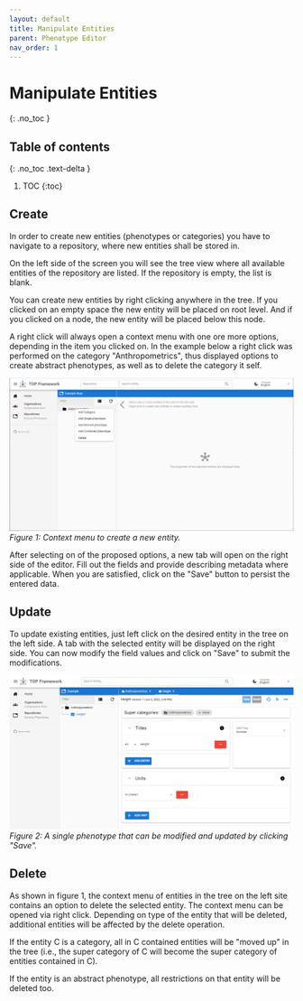 ```yaml
---
layout: default
title: Manipulate Entities
parent: Phenotype Editor
nav_order: 1
---
```


# Manipulate Entities
{: .no_toc }

## Table of contents
{: .no_toc .text-delta }

1. TOC
{:toc}

## Create
In order to create new entities (phenotypes or categories) you have to navigate to a repository, where new entities shall be stored in.

On the left side of the screen you will see the tree view where all available entities of the repository are listed. If the repository is empty, the list is blank.

You can create new entities by right clicking anywhere in the tree. If you clicked on an empty space the new entity will be placed on root level. And if you clicked on a node, the new entity will be placed below this node.

A right click will always open a context menu with one ore more options, depending in the item you clicked on. In the example below a right click was performed on the category "Anthropometrics", thus displayed options to create abstract phenotypes, as well as to delete the category it self.

![Creating an entity](../assets/images/phenotype-editor-create.png)
_Figure 1: Context menu to create a new entity._

After selecting on of the proposed options, a new tab will open on the right side of the editor. Fill out the fields and provide describing metadata where applicable. When you are satisfied, click on the "Save" button to persist the entered data.

## Update
To update existing entities, just left click on the desired entity in the tree on the left side. A tab with the selected entity will be displayed on the right side. You can now modify the field values and click on "Save" to submit the modifications.

![Update a single phenotype](../assets/images/phenotype-editor-single-phenotype.png)
_Figure 2: A single phenotype that can be modified and updated by clicking "Save"._

## Delete
As shown in figure 1, the context menu of entities in the tree on the left site contains an option to delete the selected entity. The context menu can be opened via right click. Depending on type of the entity that will be deleted, additional entities will be affected by the delete operation.

If the entity C is a category, all in C contained entities will be "moved up" in the tree (i.e., the super category of C will become the super category of entities contained in C).

If the entity is an abstract phenotype, all restrictions on that entity will be deleted too.
